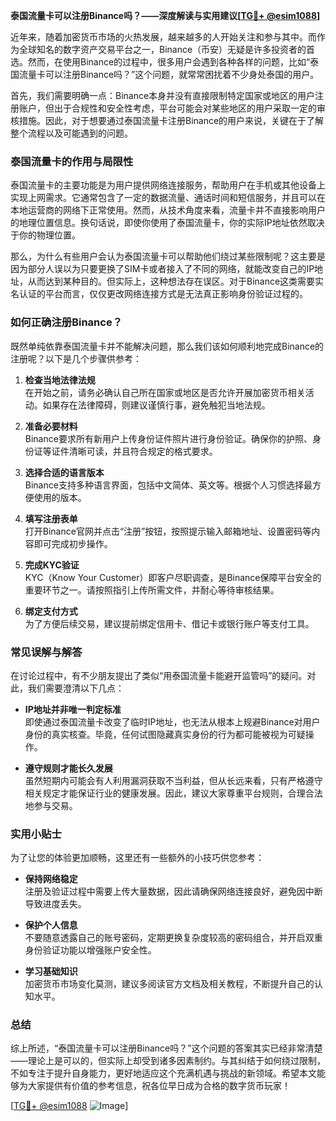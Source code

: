 **泰国流量卡可以注册Binance吗？——深度解读与实用建议[[TG💪+ @esim1088](https://t.me/s/esim1088)]**

近年来，随着加密货币市场的火热发展，越来越多的人开始关注和参与其中。而作为全球知名的数字资产交易平台之一，Binance（币安）无疑是许多投资者的首选。然而，在使用Binance的过程中，很多用户会遇到各种各样的问题，比如“泰国流量卡可以注册Binance吗？”这个问题，就常常困扰着不少身处泰国的用户。

首先，我们需要明确一点：Binance本身并没有直接限制特定国家或地区的用户注册账户，但出于合规性和安全性考虑，平台可能会对某些地区的用户采取一定的审核措施。因此，对于想要通过泰国流量卡注册Binance的用户来说，关键在于了解整个流程以及可能遇到的问题。

### 泰国流量卡的作用与局限性

泰国流量卡的主要功能是为用户提供网络连接服务，帮助用户在手机或其他设备上实现上网需求。它通常包含了一定的数据流量、通话时间和短信服务，并且可以在本地运营商的网络下正常使用。然而，从技术角度来看，流量卡并不直接影响用户的地理位置信息。换句话说，即使你使用了泰国流量卡，你的实际IP地址依然取决于你的物理位置。

那么，为什么有些用户会认为泰国流量卡可以帮助他们绕过某些限制呢？这主要是因为部分人误以为只要更换了SIM卡或者接入了不同的网络，就能改变自己的IP地址，从而达到某种目的。但实际上，这种想法存在误区。对于Binance这类需要实名认证的平台而言，仅仅更改网络连接方式是无法真正影响身份验证过程的。

### 如何正确注册Binance？

既然单纯依靠泰国流量卡并不能解决问题，那么我们该如何顺利地完成Binance的注册呢？以下是几个步骤供参考：

1. **检查当地法律法规**  
   在开始之前，请务必确认自己所在国家或地区是否允许开展加密货币相关活动。如果存在法律障碍，则建议谨慎行事，避免触犯当地法规。

2. **准备必要材料**  
   Binance要求所有新用户上传身份证件照片进行身份验证。确保你的护照、身份证等证件清晰可读，并且符合规定的格式要求。

3. **选择合适的语言版本**  
   Binance支持多种语言界面，包括中文简体、英文等。根据个人习惯选择最方便使用的版本。

4. **填写注册表单**  
   打开Binance官网并点击“注册”按钮，按照提示输入邮箱地址、设置密码等内容即可完成初步操作。

5. **完成KYC验证**  
   KYC（Know Your Customer）即客户尽职调查，是Binance保障平台安全的重要环节之一。请按照指引上传所需文件，并耐心等待审核结果。

6. **绑定支付方式**  
   为了方便后续交易，建议提前绑定信用卡、借记卡或银行账户等支付工具。

### 常见误解与解答

在讨论过程中，有不少朋友提出了类似“用泰国流量卡能避开监管吗”的疑问。对此，我们需要澄清以下几点：

- **IP地址并非唯一判定标准**  
  即使通过泰国流量卡改变了临时IP地址，也无法从根本上规避Binance对用户身份的真实核查。毕竟，任何试图隐藏真实身份的行为都可能被视为可疑操作。

- **遵守规则才能长久发展**  
  虽然短期内可能会有人利用漏洞获取不当利益，但从长远来看，只有严格遵守相关规定才能保证行业的健康发展。因此，建议大家尊重平台规则，合理合法地参与交易。

### 实用小贴士

为了让您的体验更加顺畅，这里还有一些额外的小技巧供您参考：

- **保持网络稳定**  
  注册及验证过程中需要上传大量数据，因此请确保网络连接良好，避免因中断导致进度丢失。

- **保护个人信息**  
  不要随意透露自己的账号密码，定期更换复杂度较高的密码组合，并开启双重身份验证功能以增强账户安全性。

- **学习基础知识**  
  加密货币市场变化莫测，建议多阅读官方文档及相关教程，不断提升自己的认知水平。

### 总结

综上所述，“泰国流量卡可以注册Binance吗？”这个问题的答案其实已经非常清楚——理论上是可以的，但实际上却受到诸多因素制约。与其纠结于如何绕过限制，不如专注于提升自身能力，更好地适应这个充满机遇与挑战的新领域。希望本文能够为大家提供有价值的参考信息，祝各位早日成为合格的数字货币玩家！

[[TG💪+ @esim1088](https://t.me/s/esim1088) ![Image](https://i.postimg.cc/4NQfJmqS/Snipaste-2025-05-13-00-14-12.png)]
